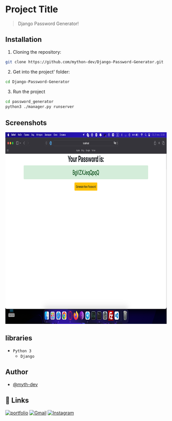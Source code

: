 # Project Title

> Django Password Generator!

## Installation

1. Cloning the repository:

```bash
git clone https://github.com/mython-dev/Django-Password-Generator.git

```

2. Get into the project' folder:

```bash
cd Django-Password-Generator
```
3. Run the project

```bash
cd password_generator
python3 ./manager.py runserver
```

## Screenshots

<img src="https://github.com/mython-dev/Django-Password-Generator/blob/main/screenshot/screenshot.png" width=750 height=600>

## libraries

- `Python 3`
    - `Django`

## Author

- [@myth-dev](https://t.me/myth_dev)

## 🔗 Links
[![portfolio](https://img.shields.io/badge/Telegram-2CA5E0?style=for-the-badge&logo=telegram&logoColor=white)](https://github.com/mython-dev)
[![Gmail](https://img.shields.io/badge/Gmail-D14836?style=for-the-badge&logo=gmail&logoColor=white)](mailto:miton0030@gmail.com)
[![Instagram](https://img.shields.io/badge/mython_dev-E4405F?style=for-the-badge&logo=instagram&logoColor=white)](https://instagram.com/mython_dev)
